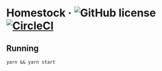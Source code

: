 # Homestock &middot; ![GitHub license](https://img.shields.io/badge/license-MIT-blue.svg) [![CircleCI](https://circleci.com/gh/Debens/homestock.svg?style=shield&circle-token=7c3628b63d364d30fbce8a04d6d6df3de8667bbb)](https://circleci.com/gh/Debens/homestock)

## Running

```
yarn && yarn start
```
